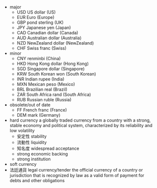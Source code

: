 - major
    - USD US dollar (US)
    - EUR Euro (Europe)
    - GBP pond sterling (UK)
    - JPY Japanese yen (Japan)
    - CAD Canadian dollar (Canada)
    - AUD Australian dollar (Australia)
    - NZD NewZealand dollar (NewZealand)
    - CHF Swiss franc (Swiss)
- minor
    - CNY renminbi (China)
    - HKD Hong Kong dollar (Hong Kong)
    - SGD Singapore dollar (Singapore)
    - KRW South Korean won (South Korean)
    - INR Indian rupee (India)
    - MXN Mexican peso (Mexico)
    - BRL Brazilian real (Brazil)
    - ZAR South Africa rand (South Africa)
    - RUB Russian ruble (Russia)
- obsolete/out of date
    - FF French franc (France)
    - DEM mark (Germany)
- hard currency
    a globally traded currency from a country with a strong, stable economy and political system, characterized by its reliability and low volatility
    - 安定性 stability
    - 流動性 liquidity
    - 知名度 widespread acceptance
    - strong economic backing
    - strong institution
- soft currency 
- 法廷通貨 legal currency/tender
    the official currency of a country or jurisdiction that is recognized by law as a valid form of payment for debts and other obligations